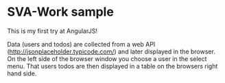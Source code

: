 # SVA-Work sample
This is my first try at AngularJS!

Data (users and todos) are collected from a web API (http://jsonplaceholder.typicode.com/) and later displayed in the browser.
On the left side of the browser window you choose a user in the select menu. That users todos are then displayed in a table on the browsers right hand side.
